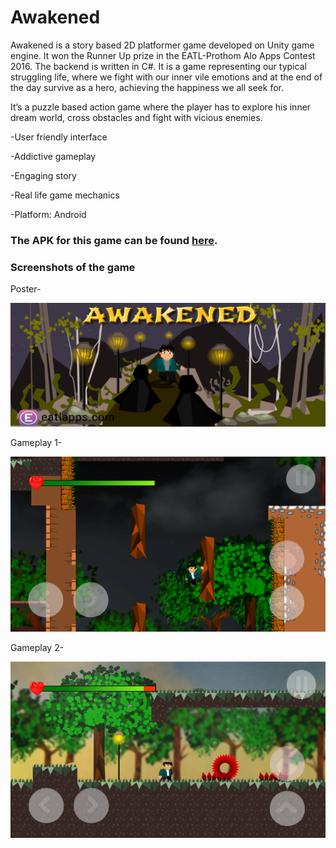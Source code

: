 # Awakened
Awakened is a story based 2D platformer game developed on Unity game engine. It won the Runner Up prize in the EATL-Prothom Alo Apps Contest 2016. The backend is written in C#. 
It is a game representing our typical struggling life, where we fight with our inner vile emotions and at the end of the day survive as a hero, achieving the happiness we all seek for.

It’s a puzzle based action game where the player has to explore his inner dream world, cross obstacles and fight with vicious enemies.

-User friendly interface

-Addictive gameplay

-Engaging story

-Real life game mechanics

-Platform: Android

### The APK for this game can be found [here](https://drive.google.com/open?id=0B6D4JqwVkC_Qc0hteF83aWRnclE).

### Screenshots of the game
Poster-

![poster](https://raw.githubusercontent.com/amardeb/awakened-2Dplatformer/master/screenshots/poster.png)

Gameplay 1-

![gameplay1](https://raw.githubusercontent.com/amardeb/awakened-2Dplatformer/master/screenshots/gameplay1.png)

Gameplay 2-

![gameplay](https://raw.githubusercontent.com/amardeb/awakened-2Dplatformer/master/screenshots/gameplay2.png)


